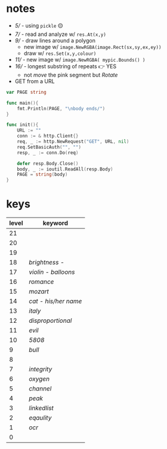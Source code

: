 # notes

- _5/ -_ using `pickle` 🟡
- _7/ -_ read and analyze w/ `res.At(x,y)`
- _9/ -_ draw lines around a polygon
    - new image w/ `image.NewRGBA(image.Rect(sx,sy,ex,ey))`
    - draw w/ `res.Set(x,y,colour)`
- _11/ -_ new image w/ `image.NewRGBA( mypic.Bounds() )`
- _16/ -_ longest substring of repeats 👉 YES
    - not _move_ the pink segment but _Rotate_
- GET from a URL
```go
var PAGE string

func main(){
    fmt.Println(PAGE, "\nbody ends/")
}

func init(){
    URL := ""
    conn := & http.Client{}
    req, _ := http.NewRequest("GET", URL, nil)
    req.SetBasicAuth("", "")
    resp, _ := conn.Do(req)

    defer resp.Body.Close()
    body, _ := ioutil.ReadAll(resp.Body) 
    PAGE = string(body)
}
```

# keys

level | keyword
----- | -----------
21|
20|
19|
18| _brightness -_
17| _violin - balloons_
16| _romance_
15| _mozart_
14| _cat - his/her name_
13| _italy_
12| _disproportional_
11| _evil_
10| _5808_
9 | _bull_
8 | ` `
7 | _integrity_
6 | _oxygen_
5 | _channel_
4 | _peak_
3 | _linkedlist_
2 | _eqaulity_
1 | _ocr_
0 | ` `
